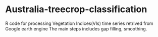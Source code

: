 # Australia-treecrop-classification
R code for processing Vegetation Indices(VIs) time series retrived from Google earth engine
The main steps includes gap filling, smoothing.
